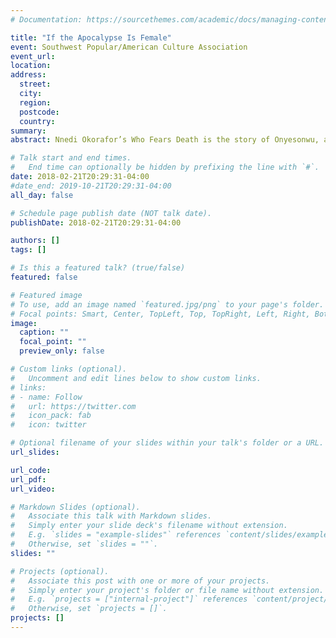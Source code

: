 ```yaml
---
# Documentation: https://sourcethemes.com/academic/docs/managing-content/

title: "If the Apocalypse Is Female"
event: Southwest Popular/American Culture Association
event_url:
location:
address:
  street:
  city:
  region:
  postcode:
  country:
summary:
abstract: Nnedi Okorafor’s Who Fears Death is the story of Onyesonwu, a girl who is an outcast from her tribe due to her status as a Ewu, a “half-breed” child born from rape, living in postapocalyptic Africa. Onye soon discovers that she has powers and these abilities only add to her struggles with her exclusion from her people due to both the nature of her birth and her status as a female. Onye continuously struggles to maintain control of her powers and over her very body as she is rejected as a baby due to her race and as a teenager undergoes FGM and loses some of her power. Who Fears Death creates a cyclical structure of the apocalypse. While the focus remains on the cycle of life and death through the desire to kill the man who raped her mother, the death at the end is limited primarily to men. Victims of rape, half-breed children, and victims of genocide are common sights in this novel, but Onye responses to this cycle by killing the men in the village of Durfa. However, she only killed those who were fertile and this power came at the cost of every fertile woman becoming pregnant. This was punishment for the rape of her mother. Furious and terrified of her, Onye is captured and sentenced to death. The novel appears to end with Onye’s martyrdom with her following burying her body and keeping her memory alive. However, in this story, the cycle is not ended by Onye’s death; in fact she rejects her own death and rewrites her story. Onye’s power restarts the world, ending the cycle of genocide and granting powers to both men and women throughout this new world. Here Onye can accept her child and give her the life Onye wished, both continuing and changing the cycle that began with Onye’s conception. Who Fears Death is the apocalypse from the female perspective, changing the focus to control over physical bodies, sexual freedom, and cycles of life and death. 

# Talk start and end times.
#   End time can optionally be hidden by prefixing the line with `#`.
date: 2018-02-21T20:29:31-04:00
#date_end: 2019-10-21T20:29:31-04:00
all_day: false

# Schedule page publish date (NOT talk date).
publishDate: 2018-02-21T20:29:31-04:00

authors: []
tags: []

# Is this a featured talk? (true/false)
featured: false

# Featured image
# To use, add an image named `featured.jpg/png` to your page's folder.
# Focal points: Smart, Center, TopLeft, Top, TopRight, Left, Right, BottomLeft, Bottom, BottomRight.
image:
  caption: ""
  focal_point: ""
  preview_only: false

# Custom links (optional).
#   Uncomment and edit lines below to show custom links.
# links:
# - name: Follow
#   url: https://twitter.com
#   icon_pack: fab
#   icon: twitter

# Optional filename of your slides within your talk's folder or a URL.
url_slides:

url_code:
url_pdf:
url_video:

# Markdown Slides (optional).
#   Associate this talk with Markdown slides.
#   Simply enter your slide deck's filename without extension.
#   E.g. `slides = "example-slides"` references `content/slides/example-slides.md`.
#   Otherwise, set `slides = ""`.
slides: ""

# Projects (optional).
#   Associate this post with one or more of your projects.
#   Simply enter your project's folder or file name without extension.
#   E.g. `projects = ["internal-project"]` references `content/project/deep-learning/index.md`.
#   Otherwise, set `projects = []`.
projects: []
---
```


